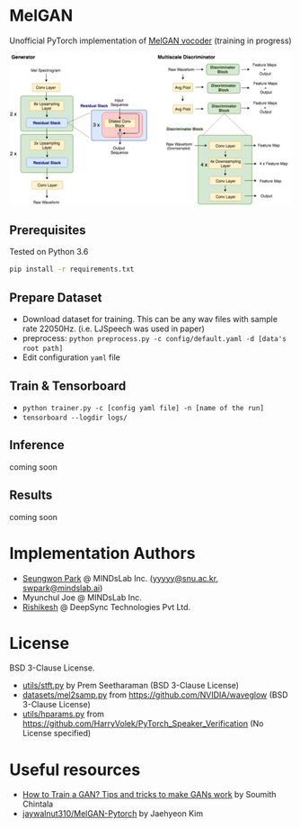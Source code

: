 # MelGAN
Unofficial PyTorch implementation of [MelGAN vocoder](https://arxiv.org/abs/1910.06711) (training in progress)

![](./assets/gd.png)

## Prerequisites

Tested on Python 3.6
```bash
pip install -r requirements.txt
```

## Prepare Dataset

- Download dataset for training. This can be any wav files with sample rate 22050Hz. (i.e. LJSpeech was used in paper)
- preprocess: `python preprocess.py -c config/default.yaml -d [data's root path]`
- Edit configuration `yaml` file

## Train & Tensorboard

- `python trainer.py -c [config yaml file] -n [name of the run]`
- `tensorboard --logdir logs/`

## Inference

coming soon

## Results

coming soon


# Implementation Authors

- [Seungwon Park](http://swpark.me) @ MINDsLab Inc. (yyyyy@snu.ac.kr, swpark@mindslab.ai)
- Myunchul Joe @ MINDsLab Inc.
- [Rishikesh](https://github.com/rishikksh20) @ DeepSync Technologies Pvt Ltd.

# License

BSD 3-Clause License.

- [utils/stft.py](./utils/stft.py) by Prem Seetharaman (BSD 3-Clause License)
- [datasets/mel2samp.py](./datasets/mel2samp.py) from https://github.com/NVIDIA/waveglow (BSD 3-Clause License)
- [utils/hparams.py](./utils/hparams.py) from https://github.com/HarryVolek/PyTorch_Speaker_Verification (No License specified)

# Useful resources

- [How to Train a GAN? Tips and tricks to make GANs work](https://github.com/soumith/ganhacks) by Soumith Chintala
- [jaywalnut310/MelGAN-Pytorch](https://github.com/jaywalnut310/MelGAN-Pytorch) by Jaehyeon Kim
